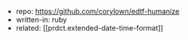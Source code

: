 
- repo: https://github.com/corylown/edtf-humanize
- written-in: ruby
- related: [[prdct.extended-date-time-format]]